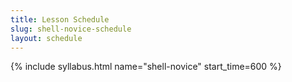 ```yaml
---
title: Lesson Schedule
slug: shell-novice-schedule
layout: schedule
---
```

{% include syllabus.html  name="shell-novice" start_time=600 %}
